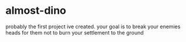 # almost-dino
probably the first project ive created. your goal is to break your enemies heads for them not to burn your settlement to the ground
